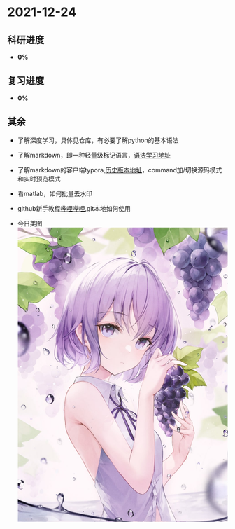 # 2021-12-24
## 科研进度
- **0%**
## 复习进度
- **0%**
## 其余
- 了解深度学习，具体见仓库，有必要了解python的基本语法

- 了解markdown，即一种轻量级标记语言，[语法学习地址](https://markdown.com.cn/basic-syntax/)

- 了解markdown的客户端typora,[历史版本地址](https://www.jianshu.com/p/ee4c829d779f)，command加/切换源码模式和实时预览模式

- 看matlab，如何批量去水印

- github新手教程[哔哩哔哩](https://www.bilibili.com/video/BV1e541137Tc),git本地如何使用

- 今日美图
[![](https://github.com/memoryunderthetree/reading-papers/blob/main/IMG_0836.JPG?raw=true)](https://www.pixiv.net/artworks/91042402)

  
